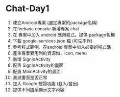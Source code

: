 # Chat-Day1
1. 建立Android專案 (選定專案的package名稱)
2. 在firebase console 新增專案 chat
3. 在 專案中加入 android 應用程式，提供 package名稱
4. 下載 google-services.json 檔 (可先不作)
5. 參考程式範例，在android 專案中加入必要的程式碼
6. 產生專案要用到的資源如，icon, menu
7. 新增 SignInActivity
8. 配置 SignInActivity的畫面
9. 配置 MainActivity的畫面
10. 測試畫面是否正常
11. 加入 Google 驗證功能 (登入/登出)
12. 提供不同語系顯示文字內容
